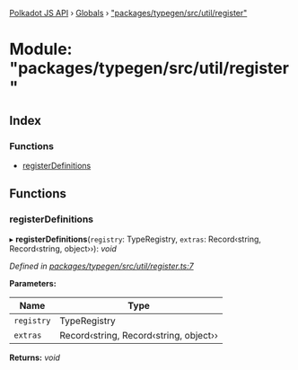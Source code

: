 [Polkadot JS API](../README.md) › [Globals](../globals.md) › ["packages/typegen/src/util/register"](_packages_typegen_src_util_register_.md)

# Module: "packages/typegen/src/util/register"

## Index

### Functions

* [registerDefinitions](_packages_typegen_src_util_register_.md#registerdefinitions)

## Functions

###  registerDefinitions

▸ **registerDefinitions**(`registry`: TypeRegistry, `extras`: Record‹string, Record‹string, object››): *void*

*Defined in [packages/typegen/src/util/register.ts:7](https://github.com/polkadot-js/api/blob/467ccc5681/packages/typegen/src/util/register.ts#L7)*

**Parameters:**

Name | Type |
------ | ------ |
`registry` | TypeRegistry |
`extras` | Record‹string, Record‹string, object›› |

**Returns:** *void*
